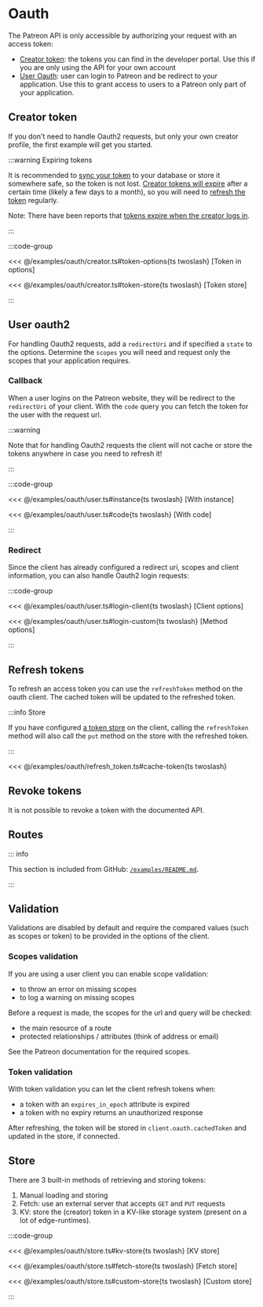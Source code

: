 # Oauth

The Patreon API is only accessible by authorizing your request with an access token:

- [Creator token](#creator-token): the tokens you can find in the developer portal. Use this if you are only using the API for your own account
- [User Oauth](#user-oauth2): user can login to Patreon and be redirect to your application. Use this to grant access to users to a Patreon only part of your application.

## Creator token

If you don't need to handle Oauth2 requests, but only your own creator profile, the first example will get you started.

:::warning Expiring tokens

It is recommended to [sync your token](#store) to your database or store it somewhere safe, so the token is not lost.
[Creator tokens will expire](https://www.patreondevelopers.com/t/non-expiring-creators-access-token/213/25) after a certain time (likely a few days to a month), so you will need to [refresh the token](#refresh-tokens) regularly.

Note: There have been reports that [tokens expire when the creator logs in](https://www.patreondevelopers.com/t/creators-access-token-refreshes-everytime-creator-logs-in/6917/6).

:::

:::code-group

<<< @/examples/oauth/creator.ts#token-options{ts twoslash} [Token in options]

<<< @/examples/oauth/creator.ts#token-store{ts twoslash} [Token store]

:::

## User oauth2

For handling Oauth2 requests, add a `redirectUri` and if specified a `state` to the options.
Determine the `scopes` you will need and request only the scopes that your application requires.

### Callback

When a user logins on the Patreon website, they will be redirect to the `redirectUri` of your client. With the `code` query you can fetch the token for the user with the request url.

:::warning

Note that for handling Oauth2 requests the client will not cache or store the tokens anywhere in case you need to refresh it!

:::

:::code-group

<<< @/examples/oauth/user.ts#instance{ts twoslash} [With instance]

<<< @/examples/oauth/user.ts#code{ts twoslash} [With code]

:::

### Redirect

Since the client has already configured a redirect uri, scopes and client information, you can also handle Oauth2 login requests:

:::code-group

<<< @/examples/oauth/user.ts#login-client{ts twoslash} [Client options]

<<< @/examples/oauth/user.ts#login-custom{ts twoslash} [Method options]

:::

## Refresh tokens

To refresh an access token you can use the `refreshToken` method on the oauth client.
The cached token will be updated to the refreshed token.

:::info Store

If you have configured [a token store](#store) on the client, calling the `refreshToken` method will also call the `put` method on the store with the refreshed token.

:::

<<< @/examples/oauth/refresh_token.ts#cache-token{ts twoslash}


## Revoke tokens

It is not possible to revoke a token with the documented API.

## Routes

::: info

This section is included from GitHub: [`/examples/README.md`](https://github.com/ghostrider-05/patreon-api.ts/tree/main/examples/README.md).

:::

<!--@include: ../../../examples/README.md{4,}-->

## Validation

Validations are disabled by default and require the compared values (such as scopes or token) to be provided in the options of the client.

### Scopes validation

If you are using a user client you can enable scope validation:

- to throw an error on missing scopes
- to log a warning on missing scopes

Before a request is made, the scopes for the url and query will be checked:

- the main resource of a route
- protected relationships / attributes (think of address or email)

See the Patreon documentation for the required scopes.

### Token validation

With token validation you can let the client refresh tokens when:

- a token with an `expires_in_epoch` attribute is expired
- a token with no expiry returns an unauthorized response

After refreshing, the token will be stored in `client.oauth.cachedToken` and updated in the store, if connected.

## Store

There are 3 built-in methods of retrieving and storing tokens:

1. Manual loading and storing
2. Fetch: use an external server that accepts `GET` and `PUT` requests
3. KV: store the (creator) token in a KV-like storage system (present on a lot of edge-runtimes).

:::code-group

<<< @/examples/oauth/store.ts#kv-store{ts twoslash} [KV store]

<<< @/examples/oauth/store.ts#fetch-store{ts twoslash} [Fetch store]

<<< @/examples/oauth/store.ts#custom-store{ts twoslash} [Custom store]

:::

